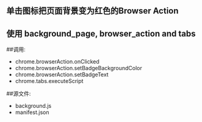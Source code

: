 ﻿单击图标把页面背景变为红色的Browser Action
-----------------
使用 background_page, browser_action and tabs
-----------------
##调用:
 - chrome.browserAction.onClicked
 - chrome.browserAction.setBadgeBackgroundColor
 - chrome.browserAction.setBadgeText
 - chrome.tabs.executeScript

##源文件:
 - background.js
 - manifest.json
